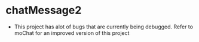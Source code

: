 # chatMessage2
- This project has alot of bugs that are currently being debugged. Refer to moChat for an improved version of this project
